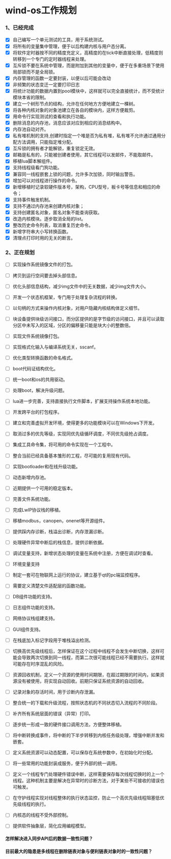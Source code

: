 # wind-os工作规划

###  1、已经完成
- [x] 自己编写一个单元测试的工具，用于系统测试。
- [x] 将所有的变量集中管理，便于以后构建内核与用户态分离。
- [x] 将软件定时器按不同的精度充定义，高精度的在tick中断直接处理，低精度则转移到一个专门的定时器线程来处理。
- [x] 互斥锁不要在系统中管理，而是附加到其他的变量中，便于在多重场景下使用局部锁而不是全局锁。
- [x] 内存管理的函数一定要封装，以便以后可能会改动
- [x] 非频繁的状态变迁一定要打印日志 
- [x] 将统计功能的数据内置到pool模块中，这样就可以完全直接统计，而不受统计模块本省的限制。
- [x] 建立一个树形节点的结构，允许在任何地方方便地建立一棵树。 
- [x] 将各种内核对象的对象池建立在各自的模块内，这样方便裁剪。
- [x] 用命令行实现测试的查看和执行功能。
- [x] 删除消息的内存池，消息应该对应到相应的消息结构中。
- [x] 内存池自动对齐。
- [x] 私有堆机制的支持,创建时指定一个堆是否为私有堆，私有堆不允许通过通用分配方法调用，只能指定堆分配。
- [x] 互斥锁的拥有者才能解锁，重复锁定无效。
- [x] 邮箱是私有的，只能被创建者使用，其它线程可以发邮件，不能取邮件。
- [x] 移植lua脚本解组件。
- [x] 支持线程级看门狗功能。
- [x] 兼容同一线程嵌套上锁的问题，允许多次加锁，同时输出警告。
- [x] 增加可以对线程进行操作的命令。
- [x] 新增移植时记录软硬件版本号，架构，CPU型号，板卡号等信息和相应的命令；
- [x] 支持事件触发机制。
- [x] 支持不通过内存池来创建内核对象；
- [x] 支持创建匿名对象，匿名对象不能查询获取。
- [x] 改造内核模块。逐步取消全局的list。
- [x] 整改历史命令列表，取消重复历史命令。
- [x] 新增字符串大小写转换函数。
- [x] 清理点打印时用的无关的断言。

###  2、正在规划

- [ ] 实现操作系统镜像文件的打包。
- [ ] 拷贝到运行空间要去掉头部信息。
- [ ] 优化头部信息结构，减少img文件中的无关数据，减少img文件大小。
- [ ] 开发一个状态机框架，专门用于处理复杂流程的转换。
- [ ] 以句柄的方式来操作内核对象，对用户隐藏内核结构体定义细节。
- [ ] 块设备提供块级访问接口，而分区提供的是字节级的访问接口，并且可以读取分区中未写入的区域，分区的偏移量只能是块大小的整数倍。
- [ ] 实现文件系统镜像打包。
- [ ] 实现格式化输入与编译系统无关，sscanf。
- [ ] 优化类型转换函数的命名格式。
- [ ] boot代码证结构优化。
- [ ] 统一boot和os的共用驱动。
- [ ] 处理boot，解决升级问题。
- [ ] lua进一步完善，支持直接执行文件脚本，扩展支持操作系统本地功能。
- [ ] 开发跨平台的打包程序。
- [ ] 建立和完善虚拟开发环境，使得更多的功能模块可以在Windows下开发。
- [ ] 取消过多的优先等级，实现同优先级循环调度，不同优先级抢占调度。
- [ ] 集成工具命令集，将可用的命令实现在一个工程中。
- [ ] 整合当前已经具备基本雏形的工程，尽可能的复用现有代码。
- [ ] 实现bootloader和在线升级功能。
- [ ] 动态新增内存池。
- [ ] 近期提供一个可用的稳定版本。
- [ ] 完善文件系统功能。
- [ ] 完成LwIP协议栈的移植。
- [ ] 移植modbus，canopen，onenet等开源组件。
- [ ] 提供踩内存诊断，栈溢出诊断，内存泄漏诊断。
- [ ] 处理硬件异常中断后的栈信息，提供诊断依据。
- [ ] 调试变量支持，新增状态处理的变量在系统中注册，方便在调试时查看。
- [ ] 环境变量支持
- [ ] 制定一套可在物联网上运行的协议，建立基于qt的pc端监控程序。
- [ ] 需要定义清楚文件适配层的函数功能。
- [ ] DB组件功能的支持。
- [ ] 日志组件功能的支持。
- [ ] 网络协议栈组建支持。
- [ ] GUI组件支持。
- [ ] 在栈底加入标记字段用于堆栈溢出检测。
- [ ] 切换高优先级线程后，怎样保证在这个过程中线程不会发生中断切换，这样可能会导致两次切换到同一线程，而第二次很可能线程已经不需要执行。这样就可能存在时序混乱的风险。
- [ ] 资源回收机制，定义一个资源的使用时间期限，在超过期限的时间内，如果资源没有被使用，将实现自动回收。前期只保证系统资源的自动回收。
- [ ] 记录对象的存活时间，用于诊断内存泄漏。
- [ ] 整合统一的下载和升级流程，按照状态机的不同状态切入流程的不同阶段。
- [ ] 补齐所有系统层面的错误（异常）打印。
- [ ] 逐步统一形成一致的硬件接口调用方法，方便整体移植。
- [ ] 将中断转换成事件，将中断的下半步转移到内核任务级处理，增强中断并发和嵌套。
- [ ] 定义系统资源可以动态配置，可以保存在系统参数中，在初始化时分配。
- [ ] 将一些常用的功能封装成服务，便于外部的统一调用。
- [ ] 定义一个线程专门处理硬件错误中断，这样需要保存每次线程切换时的上一个线程。这种机制主要是解决在异常时的诊断方法，对于某些不可接收的错误也可触发。
- [ ] 在守护线程实现对线程整体的执行状态监控，防止一个高优先级线程阻塞低优先级线程的执行。

- [ ] 内核态的线程不受外部控制。
- [ ] 提供软件抽象层，简化应用编程模型。

#### 怎样解决进入同步API后的数据一致性问题？
#### 目前最大的隐患是多线程在删除链表对象与便利链表对象时的一致性问题？


